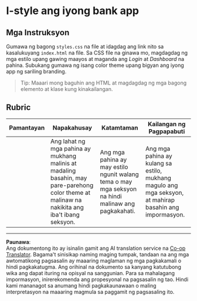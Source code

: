 <!--
CO_OP_TRANSLATOR_METADATA:
{
  "original_hash": "474f3ab1ee755ca980fc9104a0316e17",
  "translation_date": "2025-08-27T22:09:11+00:00",
  "source_file": "7-bank-project/2-forms/assignment.md",
  "language_code": "tl"
}
-->
# I-style ang iyong bank app

## Mga Instruksyon

Gumawa ng bagong `styles.css` na file at idagdag ang link nito sa kasalukuyang `index.html` na file. Sa CSS file na ginawa mo, magdagdag ng mga estilo upang gawing maayos at maganda ang *Login* at *Dashboard* na pahina. Subukang gumawa ng isang color theme upang bigyan ang iyong app ng sariling branding.

> Tip: Maaari mong baguhin ang HTML at magdagdag ng mga bagong elemento at klase kung kinakailangan.

## Rubric

| Pamantayan | Napakahusay                                                                                                           | Katamtaman                                                                     | Kailangan ng Pagpapabuti                                                                      |
| ---------- | --------------------------------------------------------------------------------------------------------------------- | ------------------------------------------------------------------------------ | --------------------------------------------------------------------------------------------- |
|            | Ang lahat ng mga pahina ay mukhang malinis at madaling basahin, may pare-parehong color theme at malinaw na nakikita ang iba't ibang seksyon. | Ang mga pahina ay may estilo ngunit walang tema o may mga seksyon na hindi malinaw ang pagkakahati. | Ang mga pahina ay kulang sa estilo, mukhang magulo ang mga seksyon, at mahirap basahin ang impormasyon. |

---

**Paunawa**:  
Ang dokumentong ito ay isinalin gamit ang AI translation service na [Co-op Translator](https://github.com/Azure/co-op-translator). Bagama't sinisikap naming maging tumpak, tandaan na ang mga awtomatikong pagsasalin ay maaaring maglaman ng mga pagkakamali o hindi pagkakatugma. Ang orihinal na dokumento sa kanyang katutubong wika ang dapat ituring na opisyal na sanggunian. Para sa mahalagang impormasyon, inirerekomenda ang propesyonal na pagsasalin ng tao. Hindi kami mananagot sa anumang hindi pagkakaunawaan o maling interpretasyon na maaaring magmula sa paggamit ng pagsasaling ito.